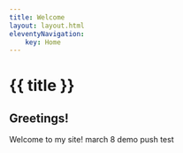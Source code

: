 ```yaml
---
title: Welcome
layout: layout.html
eleventyNavigation:
    key: Home
---
```

# {{ title }}
## Greetings!

Welcome to my site!
march 8 demo push test

